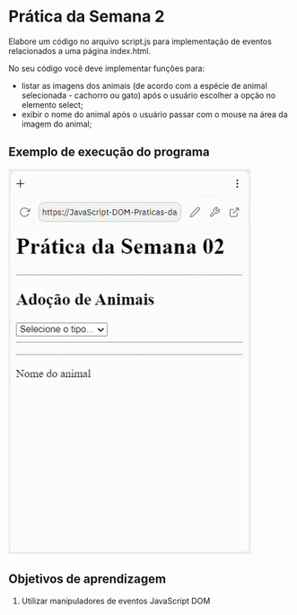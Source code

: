 # Prática da Semana 2
  
Elabore um código no arquivo script.js para implementação de eventos relacionados a uma página index.html.

No seu código você deve implementar funções para:

* listar as imagens dos animais (de acordo com a espécie de animal selecionada - cachorro ou gato) após o usuário escolher a opção no elemento select;
* exibir o nome do animal após o usuário passar com o mouse na área da imagem do animal;

## Exemplo de execução do programa
  
![Exemplo](assets/F1-M4-Sem02-Praticas-Exemplo.gif)

## Objetivos de aprendizagem
1. Utilizar manipuladores de eventos JavaScript DOM
  

  

